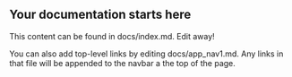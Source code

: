 ## Your documentation starts here

This content can be found in docs/index.md. Edit away!

You can also add top-level links by editing docs/app_nav1.md. Any links in that file will be appended to the navbar a the top of the page.